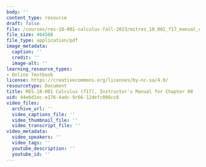 ```yaml
---
body: ''
content_type: resource
draft: false
file: /courses/res-18-001-calculus-fall-2023/mitres_18_001_f17_manual_ch08.pdf
file_size: 464568
file_type: application/pdf
image_metadata:
  caption: ''
  credit: ''
  image-alt: ''
learning_resource_types:
- Online Textbook
license: https://creativecommons.org/licenses/by-nc-sa/4.0/
resourcetype: Document
title: RES.18-001 Calculus (f17), Instructor's Manual for Chapter 08
uid: 44e6d1ec-e176-4adc-9c66-12defc006cc8
video_files:
  archive_url: ''
  video_captions_file: ''
  video_thumbnail_file: ''
  video_transcript_file: ''
video_metadata:
  video_speakers: ''
  video_tags: ''
  youtube_description: ''
  youtube_id: ''
---
```

